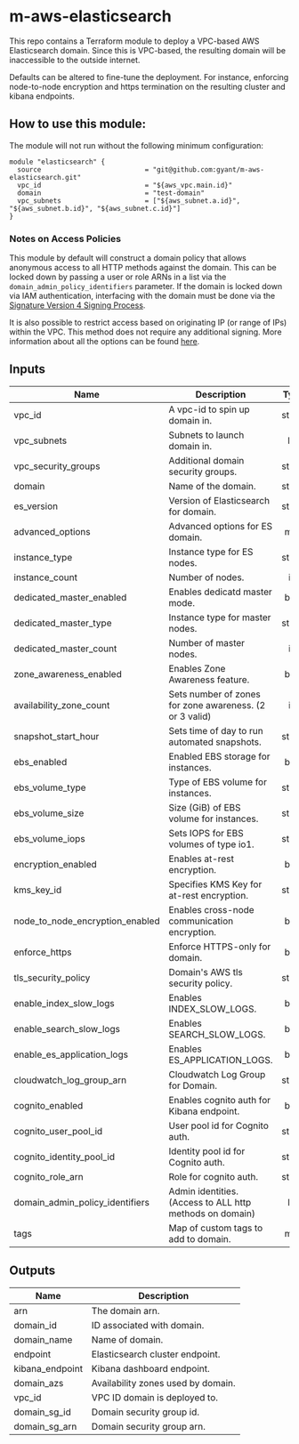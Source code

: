 # m-aws-elasticsearch

This repo contains a Terraform module to deploy a VPC-based AWS Elasticsearch domain. Since this is VPC-based, the resulting domain will be inaccessible to the outside internet. 

Defaults can be altered to fine-tune the deployment. For instance, enforcing node-to-node encryption and https termination on the resulting cluster and kibana endpoints.

## How to use this module:

The module will not run without the following minimum configuration:


<!-- TODO -- MIGRATE THIS TO CUSTOMER REPO AND CHANGE REFERENCE URL -->
```
module "elasticsearch" {
  source                          = "git@github.com:gyant/m-aws-elasticsearch.git"
  vpc_id                          = "${aws_vpc.main.id}"
  domain                          = "test-domain"
  vpc_subnets                     = ["${aws_subnet.a.id}", "${aws_subnet.b.id}", "${aws_subnet.c.id}"]
}
```

### Notes on Access Policies

This module by default will construct a domain policy that allows anonymous access to all HTTP methods against the domain. This can be locked down by passing a user or role ARNs in a list via the `domain_admin_policy_identifiers` parameter. If the domain is locked down via IAM authentication, interfacing with the domain must be done via the [Signature Version 4 Signing Process](https://docs.aws.amazon.com/general/latest/gr/signature-version-4.html).

It is also possible to restrict access based on originating IP (or range of IPs) within the VPC. This method does not require any additional signing. More information about all the options can be found [here](https://aws.amazon.com/blogs/security/how-to-control-access-to-your-amazon-elasticsearch-service-domain/).

## Inputs

| Name | Description | Type | Default | Required |
|------|-------------|:----:|:-----:|:-----:|
| vpc_id | A vpc-id to spin up domain in. | string | n/a | yes |
| vpc_subnets | Subnets to launch domain in. | list | n/a | yes |
| vpc_security_groups | Additional domain security groups. | string | n/a | no |
| domain | Name of the domain. | string | n/a | yes |
| es_version | Version of Elasticsearch for domain. | string | 7.1 | yes |
| advanced_options | Advanced options for ES domain. | map | see variables.tf | no |
| instance_type | Instance type for ES nodes. | string | m5.large.elasticsearch | yes |
| instance_count | Number of nodes. | int | 3 | yes |
| dedicated_master_enabled | Enables dedicatd master mode. | bool | true | yes |
| dedicated_master_type | Instance type for master nodes. | string | m5.large.elasticsearch | no |
| dedicated_master_count | Number of master nodes. | int | 3 | no |
| zone_awareness_enabled | Enables Zone Awareness feature. | bool | true | yes |
| availability_zone_count | Sets number of zones for zone awareness. (2 or 3 valid) | int | 3 | no |
| snapshot_start_hour | Sets time of day to run automated snapshots. | string | 23 | yes |
| ebs_enabled | Enabled EBS storage for instances. | bool | true | yes |
| ebs_volume_type | Type of EBS volume for instances. | string | gp2 | no |
| ebs_volume_size | Size (GiB) of EBS volume for instances. | string | 200 | no |
| ebs_volume_iops | Sets IOPS for EBS volumes of type io1. | string | 0 | no |
| encryption_enabled | Enables at-rest encryption. | bool | false | yes |
| kms_key_id | Specifies KMS Key for at-rest encryption. | string | n/a | no |
| node_to_node_encryption_enabled | Enables cross-node communication encryption. | bool | false | yes |
| enforce_https | Enforce HTTPS-only for domain. | bool | false | yes |
| tls_security_policy | Domain's AWS tls security policy. | string | Policy-Min-TLS-1-2-2019-07 | no |
| enable_index_slow_logs | Enables INDEX_SLOW_LOGS. | bool | false | yes |
| enable_search_slow_logs | Enables SEARCH_SLOW_LOGS. | bool | false | yes |
| enable_es_application_logs | Enables ES_APPLICATION_LOGS. | bool | false | yes |
| cloudwatch_log_group_arn | Cloudwatch Log Group for Domain. | string | n/a | no |
| cognito_enabled | Enables cognito auth for Kibana endpoint. | bool | false | yes |
| cognito_user_pool_id | User pool id for Cognito auth. | string | n/a | no |
| cognito_identity_pool_id | Identity pool id for Cognito auth. | string | n/a | no |
| cognito_role_arn | Role for cognito auth. | string | n/a | no |
| domain_admin_policy_identifiers | Admin identities. (Access to ALL http methods on domain) | list | [ "*" ] | yes |
| tags | Map of custom tags to add to domain. | map | n/a | no |

## Outputs

| Name | Description |
|------|-------------|
| arn| The domain arn. |
| domain_id | ID associated with domain. |
| domain_name | Name of domain. |
| endpoint | Elasticsearch cluster endpoint. |
| kibana_endpoint | Kibana dashboard endpoint. |
| domain_azs | Availability zones used by domain. |
| vpc_id | VPC ID domain is deployed to. |
| domain_sg_id | Domain security group id. |
| domain_sg_arn | Domain security group arn. |